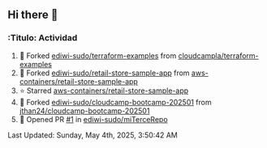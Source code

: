 ## Hi there 👋

<!--
**ediwi-sudo/ediwi-sudo** is a ✨ _special_ ✨ repository because its `README.md` (this file) appears on your GitHub profile.

Here are some ideas to get you started:

- 🔭 I’m currently working on ...
- 🌱 I’m currently learning ...
- 👯 I’m looking to collaborate on ...
- 🤔 I’m looking for help with ...
- 💬 Ask me about ...
- 📫 How to reach me: ...
- 😄 Pronouns: ...
- ⚡ Fun fact: ...
-->


### :Titulo: Actividad
<!--RECENT_ACTIVITY:start-->
1. 🔱 Forked [ediwi-sudo/terraform-examples](https://github.com/ediwi-sudo/terraform-examples) from [cloudcampla/terraform-examples](https://github.com/cloudcampla/terraform-examples)
2. 🔱 Forked [ediwi-sudo/retail-store-sample-app](https://github.com/ediwi-sudo/retail-store-sample-app) from [aws-containers/retail-store-sample-app](https://github.com/aws-containers/retail-store-sample-app)
3. ⭐ Starred [aws-containers/retail-store-sample-app](https://github.com/aws-containers/retail-store-sample-app)
4. 🔱 Forked [ediwi-sudo/cloudcamp-bootcamp-202501](https://github.com/ediwi-sudo/cloudcamp-bootcamp-202501) from [jthan24/cloudcamp-bootcamp-202501](https://github.com/jthan24/cloudcamp-bootcamp-202501)
5. 💪 Opened PR [#1](https://github.com/ediwi-sudo/miTerceRepo/pull/1) in [ediwi-sudo/miTerceRepo](https://github.com/ediwi-sudo/miTerceRepo)
<!--RECENT_ACTIVITY:end-->
<!--RECENT_ACTIVITY:last_update-->
Last Updated: Sunday, May 4th, 2025, 3:50:42 AM
<!--RECENT_ACTIVITY:last_update_end-->